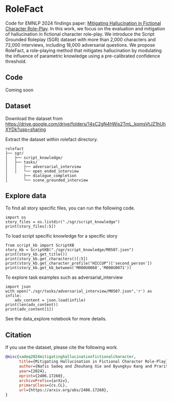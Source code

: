 # RoleFact

Code for EMNLP 2024 findings paper: [Mitigating Hallucination in Fictional Character Role-Play](https://arxiv.org/abs/2406.17260).  In this work, we focus on the evaluation and mitigation of hallucination in fictional character role-play. We introduce the Script Grounded Roleplay (SGR) dataset with more than 2,000 characters and 72,000 interviews, including 18,000 adversarial questions. We propose RoleFact, a role-playing method that mitigates hallucination by modulating the influence of parametric knowledge using a pre-calibrated confidence threshold.

## Code

Coming soon

## Dataset

Download the dataset from https://drive.google.com/drive/folders/14sC2gN4hWjs2TmL_kpmsVtJZ1hUhXYDk?usp=sharing

Extract the dataset within rolefact directory.

```
rolefact
├── sgr/
│   ├── script_knowledge/
│   ├── tasks/
│   │   ├── adversarial_interview
│   │   └── open_ended_interview
│       ├── dialogue_completion
│       └── scene_grounded_interview
```

## Explore data

To find all story specific files, you can run the following code.

```
import os
story_files = os.listdir("./sgr/script_knowledge")
print(story_files[:5]) 
```

To load script specific knowledge for a specific story

```
from script_kb import ScriptKB
story_kb = ScriptKB("./sgr/script_knowledge/M0507.json")
print(story_kb.get_title())
print(story_kb.get_characters()[:5])
print(story_kb.get_character_profile("HICCUP")['second_person'])
print(story_kb.get_kb_between('M000U0068','M000U0071'))
```

To explore task examples such as adversarial_interview

```
import json
with open("./sgr/tasks/adversarial_interview/M0507.json",'r') as infile:
    adv_content = json.load(infile)
print(len(adv_content))
print(adv_content[1])
```

See the data_explore notebook for more details.

## Citation
If you use the dataset, please cite the following work.

```bibtex
@misc{sadeq2024mitigatinghallucinationfictionalcharacter,
      title={Mitigating Hallucination in Fictional Character Role-Play}, 
      author={Nafis Sadeq and Zhouhang Xie and Byungkyu Kang and Prarit Lamba and Xiang Gao and Julian McAuley},
      year={2024},
      eprint={2406.17260},
      archivePrefix={arXiv},
      primaryClass={cs.CL},
      url={https://arxiv.org/abs/2406.17260}, 
}
```



